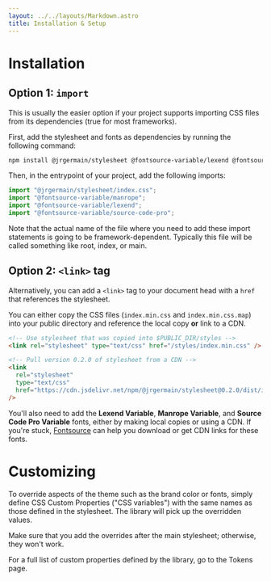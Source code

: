```yaml
---
layout: ../../layouts/Markdown.astro
title: Installation & Setup
---
```


# Installation

## Option 1: `import`

This is usually the easier option if your project supports importing CSS files from its dependencies (true for most frameworks).

First, add the stylesheet and fonts as dependencies by running the following command:

```sh
npm install @jrgermain/stylesheet @fontsource-variable/lexend @fontsource-variable/manrope @fontsource-variable/source-code-pro
```

Then, in the entrypoint of your project, add the following imports:

```js
import "@jrgermain/stylesheet/index.css";
import "@fontsource-variable/manrope";
import "@fontsource-variable/lexend";
import "@fontsource-variable/source-code-pro";
```

Note that the actual name of the file where you need to add these import statements is going to be framework-dependent. Typically this file will be called something like root, index, or main.

## Option 2: `<link>` tag

Alternatively, you can add a `<link>` tag to your document head with a `href` that references the stylesheet.

You can either copy the CSS files (`index.min.css` and `index.min.css.map`) into your public directory and reference the local copy **or** link to a CDN.

```html
<!-- Use stylesheet that was copied into $PUBLIC_DIR/styles -->
<link rel="stylesheet" type="text/css" href="/styles/index.min.css" />
```

```html
<!-- Pull version 0.2.0 of stylesheet from a CDN -->
<link
  rel="stylesheet"
  type="text/css"
  href="https://cdn.jsdelivr.net/npm/@jrgermain/stylesheet@0.2.0/dist/index.css"
/>
```

You'll also need to add the **Lexend Variable**, **Manrope Variable**, and **Source Code Pro Variable** fonts, either by making local copies or using a CDN. If you're stuck, [Fontsource](https://fontsource.org) can help you download or get CDN links for these fonts.

# Customizing

To override aspects of the theme such as the brand color or fonts, simply define CSS Custom Properties ("CSS variables") with the same names as those defined in the stylesheet. The library will pick up the overridden values.

Make sure that you add the overrides after the main stylesheet; otherwise, they won't work.

For a full list of custom properties defined by the library, go to the Tokens page.
